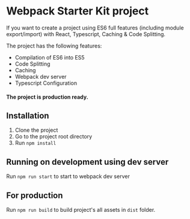 # Webpack Starter Kit project

If you want to create a project using ES6 full features (including module export/import)
with React, Typescript, Caching & Code Splitting. 

The project has the following features:

 - Compilation of ES6 into ES5
 - Code Splitting
 - Caching
 - Webpack dev server
 - Typescript Configuration
 
#### The project is production ready.
 
## Installation
1. Clone the project
2. Go to the project root directory
3. Run `npm install`

## Running on development using dev server

Run `npm run start` to start to webpack dev server

## For production 

Run `npm run build` to build project's all assets in `dist` folder.
